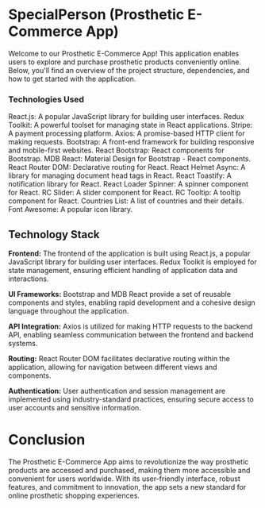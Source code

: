 <h1 style:text-align:center>SpecialPerson (Prosthetic E-Commerce App)</h1>
Welcome to our Prosthetic E-Commerce App! This application enables users to explore and purchase prosthetic products conveniently online. Below, you'll find an overview of the project structure, dependencies, and how to get started with the application.


<h3>Technologies Used</h3>
React.js: A popular JavaScript library for building user interfaces.
Redux Toolkit: A powerful toolset for managing state in React applications.
Stripe: A payment processing platform.
Axios: A promise-based HTTP client for making requests.
Bootstrap: A front-end framework for building responsive and mobile-first websites.
React Bootstrap: React components for Bootstrap.
MDB React: Material Design for Bootstrap - React components.
React Router DOM: Declarative routing for React.
React Helmet Async: A library for managing document head tags in React.
React Toastify: A notification library for React.
React Loader Spinner: A spinner component for React.
RC Slider: A slider component for React.
RC Tooltip: A tooltip component for React.
Countries List: A list of countries and their details.
Font Awesome: A popular icon library.

<h2>Technology Stack</h2>
<b>Frontend:</b> The frontend of the application is built using React.js, a popular JavaScript library for building user interfaces. Redux Toolkit is employed for state management, ensuring efficient handling of application data and interactions.

<b>UI Frameworks:</b> Bootstrap and MDB React provide a set of reusable components and styles, enabling rapid development and a cohesive design language throughout the application.

<b>API Integration:</b> Axios is utilized for making HTTP requests to the backend API, enabling seamless communication between the frontend and backend systems.

<b>Routing:</b> React Router DOM facilitates declarative routing within the application, allowing for navigation between different views and components.

<b>Authentication:</b> User authentication and session management are implemented using industry-standard practices, ensuring secure access to user accounts and sensitive information.

<h1>Conclusion</h1>
The Prosthetic E-Commerce App aims to revolutionize the way prosthetic products are accessed and purchased, making them more accessible and convenient for users worldwide. With its user-friendly interface, robust features, and commitment to innovation, the app sets a new standard for online prosthetic shopping experiences.
